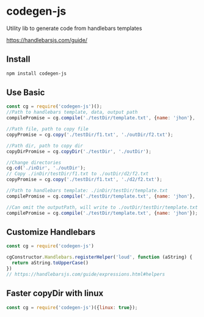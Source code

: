 # codegen-js
Utility lib to generate code from handlebars templates

https://handlebarsjs.com/guide/

## Install
```bash 
npm install codegen-js
```

## Use Basic

```js 
const cg = require('codegen-js')();
//Path to handlebars template, data, output path
compilePromise = cg.compile('./testDir/template.txt', {name: 'jhon'}, './testDir/res.txt');

//Path file, path to copy file
copyPromise = cg.copy('./testDir/f1.txt', './outDir/f2.txt');

//Path dir, path to copy dir
copyDirPromise = cg.copyDir('./testDir', './outDir');

//Change directories
cg.cd('./inDir', './outDir');
// Copy ./inDir/testDir/f1.txt to ./outDir/d2/f2.txt
copyPromise = cg.copy('./testDir/f1.txt', './d2/f2.txt');

//Path to handlebars template: ./inDir/testDir/template.txt
compilePromise = cg.compile('./testDir/template.txt', {name: 'jhon'}, './testDir/res.txt');

//Can omit the outputPath, will write to ./outDir/testDir/template.txt
compilePromise = cg.compile('./testDir/template.txt', {name: 'jhon'});

```


## Customize Handlebars
```js
const cg = require('codegen-js')

cgConstructor.Handlebars.registerHelper('loud', function (aString) {
  return aString.toUpperCase()
})
// https://handlebarsjs.com/guide/expressions.html#helpers
```

## Faster copyDir with linux

```js 
const cg = require('codegen-js')({linux: true});
```
